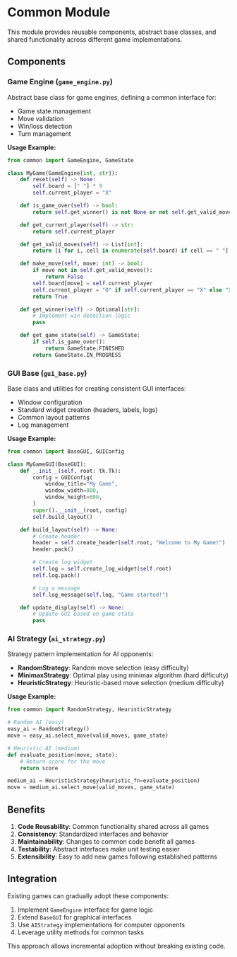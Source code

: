 # Common Module

This module provides reusable components, abstract base classes, and shared functionality across different game
implementations.

## Components

### Game Engine (`game_engine.py`)

Abstract base class for game engines, defining a common interface for:

- Game state management
- Move validation
- Win/loss detection
- Turn management

**Usage Example:**

```python
from common import GameEngine, GameState

class MyGame(GameEngine[int, str]):
    def reset(self) -> None:
        self.board = [" "] * 9
        self.current_player = "X"

    def is_game_over(self) -> bool:
        return self.get_winner() is not None or not self.get_valid_moves()

    def get_current_player(self) -> str:
        return self.current_player

    def get_valid_moves(self) -> List[int]:
        return [i for i, cell in enumerate(self.board) if cell == " "]

    def make_move(self, move: int) -> bool:
        if move not in self.get_valid_moves():
            return False
        self.board[move] = self.current_player
        self.current_player = "O" if self.current_player == "X" else "X"
        return True

    def get_winner(self) -> Optional[str]:
        # Implement win detection logic
        pass

    def get_game_state(self) -> GameState:
        if self.is_game_over():
            return GameState.FINISHED
        return GameState.IN_PROGRESS
```

### GUI Base (`gui_base.py`)

Base class and utilities for creating consistent GUI interfaces:

- Window configuration
- Standard widget creation (headers, labels, logs)
- Common layout patterns
- Log management

**Usage Example:**

```python
from common import BaseGUI, GUIConfig

class MyGameGUI(BaseGUI):
    def __init__(self, root: tk.Tk):
        config = GUIConfig(
            window_title="My Game",
            window_width=800,
            window_height=600,
        )
        super().__init__(root, config)
        self.build_layout()

    def build_layout(self) -> None:
        # Create header
        header = self.create_header(self.root, "Welcome to My Game!")
        header.pack()

        # Create log widget
        self.log = self.create_log_widget(self.root)
        self.log.pack()

        # Log a message
        self.log_message(self.log, "Game started!")

    def update_display(self) -> None:
        # Update GUI based on game state
        pass
```

### AI Strategy (`ai_strategy.py`)

Strategy pattern implementation for AI opponents:

- **RandomStrategy**: Random move selection (easy difficulty)
- **MinimaxStrategy**: Optimal play using minimax algorithm (hard difficulty)
- **HeuristicStrategy**: Heuristic-based move selection (medium difficulty)

**Usage Example:**

```python
from common import RandomStrategy, HeuristicStrategy

# Random AI (easy)
easy_ai = RandomStrategy()
move = easy_ai.select_move(valid_moves, game_state)

# Heuristic AI (medium)
def evaluate_position(move, state):
    # Return score for the move
    return score

medium_ai = HeuristicStrategy(heuristic_fn=evaluate_position)
move = medium_ai.select_move(valid_moves, game_state)
```

## Benefits

1. **Code Reusability**: Common functionality shared across all games
2. **Consistency**: Standardized interfaces and behavior
3. **Maintainability**: Changes to common code benefit all games
4. **Testability**: Abstract interfaces make unit testing easier
5. **Extensibility**: Easy to add new games following established patterns

## Integration

Existing games can gradually adopt these components:

1. Implement `GameEngine` interface for game logic
2. Extend `BaseGUI` for graphical interfaces
3. Use `AIStrategy` implementations for computer opponents
4. Leverage utility methods for common tasks

This approach allows incremental adoption without breaking existing code.
